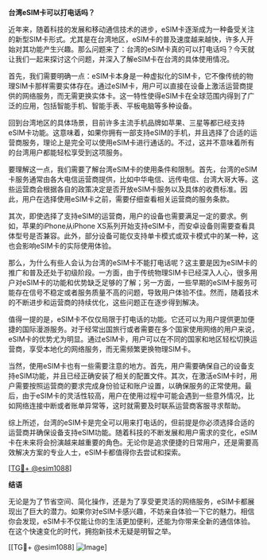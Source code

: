 **台湾eSIM卡可以打电话吗？**

近年来，随着科技的发展和移动通信技术的进步，eSIM卡逐渐成为一种备受关注的新型SIM卡形式。尤其是在台湾地区，eSIM卡的普及速度越来越快，许多人开始对其功能产生兴趣。那么问题来了：台湾的eSIM卡真的可以打电话吗？今天就让我们一起来探讨这个问题，并深入了解eSIM卡在台湾的具体使用情况。

首先，我们需要明确一点：eSIM卡本身是一种虚拟化的SIM卡，它不像传统的物理SIM卡那样需要实体存在。通过eSIM卡，用户可以直接在设备上激活运营商提供的网络服务，而无需更换实体卡。这一特性使得eSIM卡在全球范围内得到了广泛的应用，包括智能手机、智能手表、平板电脑等多种设备。

回到台湾地区的具体场景，目前许多主流手机品牌如苹果、三星等都已经支持eSIM卡功能。这意味着，如果你拥有一部支持eSIM的手机，并且选择了合适的运营商服务，理论上是完全可以使用eSIM卡进行通话的。不过，这并不意味着所有的台湾用户都能轻松享受到这项服务。

要理解这一点，我们需要了解台湾eSIM卡的使用条件和限制。首先，台湾的eSIM卡服务通常由各大电信运营商提供，比如中华电信、远传电信、台湾大哥大等。这些运营商会根据各自的政策决定是否开放eSIM卡服务以及具体的收费标准。因此，用户在选择使用eSIM卡之前，需要仔细查看相关运营商的服务条款。

其次，即使选择了支持eSIM的运营商，用户的设备也需要满足一定的要求。例如，苹果的iPhone从iPhone XS系列开始支持eSIM卡，而安卓设备则需要查看具体型号是否兼容。此外，部分设备可能仅支持单卡模式或双卡模式中的某一种，这也会影响eSIM卡的实际使用体验。

那么，为什么有些人会认为台湾的eSIM卡不能打电话呢？这主要是因为eSIM卡的推广和普及还处于初级阶段。一方面，由于传统物理SIM卡已经深入人心，很多用户对eSIM卡的功能和优势缺乏足够的了解；另一方面，一些早期的eSIM卡服务可能存在信号不稳定或者服务质量不高的问题，导致用户体验不佳。然而，随着技术的不断进步和运营商的持续优化，这些问题正在逐步得到解决。

值得一提的是，eSIM卡不仅仅局限于打电话的功能。它还可以为用户提供更加便捷的国际漫游服务。对于经常出国旅行或者需要在多个国家使用网络的用户来说，eSIM卡的优势尤为明显。通过eSIM卡，用户可以在不同的国家和地区轻松切换运营商，享受本地化的网络服务，而无需频繁更换物理SIM卡。

当然，使用eSIM卡也有一些需要注意的地方。首先，用户需要确保自己的设备支持eSIM功能，并且已经正确安装了相关的配置文件。其次，在激活eSIM卡时，用户需要按照运营商的要求完成身份验证和账户设置，以确保服务的正常使用。最后，由于eSIM卡的灵活性较高，用户在使用过程中可能会遇到一些意外情况，比如网络连接中断或者账单异常等，这时就需要及时联系运营商客服寻求帮助。

综上所述，台湾的eSIM卡是完全可以用来打电话的，但前提是你必须选择合适的运营商并确保设备支持eSIM功能。随着科技的不断发展和用户需求的变化，eSIM卡在未来将会扮演越来越重要的角色。无论你是追求便捷的日常用户，还是需要高效解决方案的专业人士，eSIM卡都值得你去尝试和探索。

[[TG💪+ @esim1088](https://t.me/s/esim1088)]

**结语**

无论是为了节省空间、简化操作，还是为了享受更灵活的网络服务，eSIM卡都展现出了巨大的潜力。如果你对eSIM卡感兴趣，不妨亲自体验一下它的魅力。相信你会发现，eSIM卡不仅能让你的生活更加便利，还能为你带来全新的通信体验。在这个快速变化的时代，拥抱新技术无疑是明智之举。

[[TG💪+ @esim1088] ![Image](https://i.postimg.cc/4NQfJmqS/Snipaste-2025-05-13-00-14-12.png)]